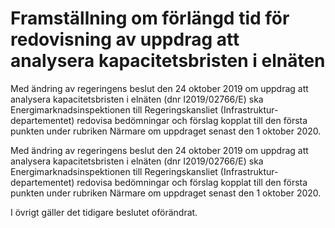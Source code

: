 # Framställning om förlängd tid för redovisning av uppdrag att analysera kapacitetsbristen i elnäten

Med ändring av regeringens beslut den 24 oktober 2019 om uppdrag att analysera kapacitetsbristen i elnäten (dnr I2019/02766/E) ska Energimarknadsinspektionen till Regeringskansliet (Infrastruktur-departementet) redovisa bedömningar och förslag kopplat till den första punkten under rubriken Närmare om uppdraget senast den 1 oktober 2020.

Med ändring av regeringens beslut den 24 oktober 2019 om uppdrag att analysera kapacitetsbristen i elnäten (dnr I2019/02766/E) ska Energimarknadsinspektionen till Regeringskansliet (Infrastruktur-departementet) redovisa bedömningar och förslag kopplat till den första punkten under rubriken Närmare om uppdraget senast den 1 oktober 2020.

I övrigt gäller det tidigare beslutet oförändrat.
